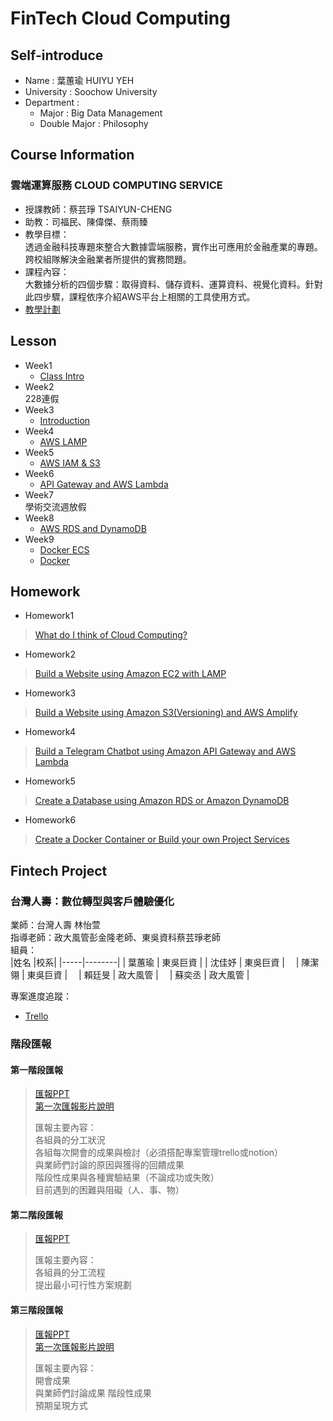 # FinTech Cloud Computing
## Self-introduce
* Name : 葉蕙瑜 HUIYU YEH
* University : Soochow University
* Department : 
  * Major : Big Data Management
  * Double Major : Philosophy
## Course Information
### 雲端運算服務 CLOUD COMPUTING SERVICE  
* 授課教師：蔡芸琤 TSAIYUN-CHENG  
* 助教：司福民、陳偉傑、蔡雨臻  
* 教學目標：  
透過金融科技專題來整合大數據雲端服務，實作出可應用於金融產業的專題。  
跨校組隊解決金融業者所提供的實務問題。  
* 課程內容：  
大數據分析的四個步驟：取得資料、儲存資料、運算資料、視覺化資料。針對此四步驟，課程依序介紹AWS平台上相關的工具使用方式。  
* [教學計劃](http://doc.sys.scu.edu.tw/teachplanHtml/1092/1092BDM21301.html)
## Lesson
* Week1  
  * [Class Intro](https://drive.google.com/file/d/1RCUnZUk5qfb_ukjVjv5ievIR-3ZHs6Do/view)  
* Week2  
228連假
* Week3  
  * [Introduction](https://drive.google.com/file/d/1UYbm03ehUAsKlICvyp1P4I0PZ_g8vlCv/view)
* Week4  
  * [AWS LAMP](https://drive.google.com/file/d/1ysolgVFlpZTMhIPXL7sbdnSzjG5XUicN/view)  
* Week5  
  * [AWS IAM & S3](https://drive.google.com/file/d/1zTAF-32yebhsIAqjfyM30cjMKl9lvbf-/view)  
* Week6  
  * [API Gateway and AWS Lambda](https://drive.google.com/file/d/1-AsnJmAldi_-gPnxdQcyBifScMmR_IBk/view)
* Week7  
學術交流週放假  
* Week8  
  * [AWS RDS and DynamoDB]()  
* Week9  
  * [Docker ECS](https://drive.google.com/file/d/1-RPizv8fmWbJ5dP_zVY4JNuMLPS1ftLM/view)  
  * [Docker](https://www.notion.so/Docker-5cc2ffdbebd44dc1ab46ab1dfc31ebeb)  
## Homework
* Homework1
> [What do I think of Cloud Computing?](https://github.com/HUIYUYEH/FinTech/blob/main/HW/HW1.md)
* Homework2
> [Build a Website using Amazon EC2 with LAMP](https://youtu.be/li073tBR-h8)  
* Homework3
> [Build a Website using Amazon S3(Versioning) and AWS Amplify](https://youtu.be/l_-yWS3O_9Q)  
* Homework4
> [Build a Telegram Chatbot using Amazon API Gateway and AWS Lambda](https://youtu.be/FA3CXp8Ja8I)
* Homework5
> [Create a Database using Amazon RDS or Amazon DynamoDB](https://youtu.be/fnqDZFs13Ho)
* Homework6
> [Create a Docker Container or Build your own Project Services](https://youtu.be/HVvn6OPj6lA)
> 
## Fintech Project
### 台灣人壽：數位轉型與客戶體驗優化 
業師：台灣人壽 林怡萱  
指導老師：政大風管彭金隆老師、東吳資科蔡芸琤老師  
組員：  
|姓名 |校系|
|-----|--------|
| 葉蕙瑜 | 東吳巨資 | 
| 沈佳妤 | 東吳巨資 |　
| 陳潔翎 | 東吳巨資 |　
| 賴廷旻 | 政大風管 |　
| 蘇奕丞 | 政大風管 |

專案進度追蹤：
* [Trello](https://trello.com/invite/b/gXAXC7Dl/857c34d91c57317b4b5b4baf330f0923/%E9%80%B2%E5%BA%A6%E8%BF%BD%E8%B9%A4)

### 階段匯報  
#### 第一階段匯報  
> [匯報PPT](https://drive.google.com/file/d/1_ZgxCqjD__lHtsoNMSbMR1x1ZPUgKVWF/view?usp=sharing)  
> [第一次匯報影片說明](https://youtu.be/RPFHPfakvGY)　　
> 
> 匯報主要內容：  
> 各組員的分工狀況  
> 各組每次開會的成果與檢討（必須搭配專案管理trello或notion）  
> 與業師們討論的原因與獲得的回饋成果  
> 階段性成果與各種實驗結果（不論成功或失敗）  
> 目前遇到的困難與阻礙（人、事、物） 
>
>
#### 第二階段匯報  
> [匯報PPT](https://drive.google.com/file/d/1MBJLSV7DR7zMfG3V5B2E9GALloaPVSoz/view?usp=sharing)  　
> 
> 匯報主要內容：  
> 各組員的分工流程   
> 提出最小可行性方案規劃 
>
>
#### 第三階段匯報  
> [匯報PPT](https://drive.google.com/file/d/1m1o6kFgrjPS7nh__U4hmACiq2hTrVF9E/view?usp=sharing)  
> [第一次匯報影片說明](https://youtu.be/QFGWaTFFZJw)　　
> 
> 匯報主要內容：  
> 開會成果  
> 與業師們討論成果
> 階段性成果  
> 預期呈現方式  
> 


